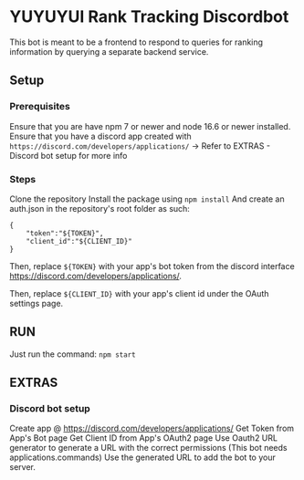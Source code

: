 # YUYUYUI Rank Tracking Discordbot
This bot is meant to be a frontend to respond to queries for ranking information by querying a separate backend service.

## Setup
### Prerequisites
Ensure that you are have npm 7 or newer and node 16.6 or newer installed.
Ensure that you have a discord app created with `https://discord.com/developers/applications/`
 -> Refer to EXTRAS - Discord bot setup for more info

### Steps
Clone the repository
Install the package using
`npm install`
And create an auth.json in the repository's root folder as such:
```
{
	"token":"${TOKEN}",
	"client_id":"${CLIENT_ID}"
}
```
Then, replace `${TOKEN}` with your app's bot token from the discord interface https://discord.com/developers/applications/.

Then, replace `${CLIENT_ID}` with your app's client id under the OAuth settings page.


## RUN
Just run the command:
`npm start`

## EXTRAS
### Discord bot setup
Create app @ https://discord.com/developers/applications/
Get Token from App's Bot page
Get Client ID from App's OAuth2 page
Use Oauth2 URL generator to generate a URL with the correct permissions (This bot needs applications.commands)
Use the generated URL to add the bot to your server.
